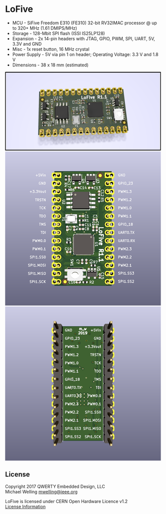# LoFive

- MCU - SiFive Freedom E310 (FE310) 32-bit RV32IMAC processor @ up to 320+ MHz (1.61 DMIPS/MHz)
- Storage - 128-Mbit SPI flash (ISSI IS25LP128)
- Expansion - 2x 14-pin headers with JTAG, GPIO, PWM, SPI, UART, 5V, 3.3V and GND
- Misc - 1x reset button, 16 MHz crystal
- Power Supply - 5V via pin 1 on header; Operating Voltage: 3.3 V and 1.8 V
- Dimensions - 38 x 18 mm (estimated)

![alt tag](https://github.com/mwelling/lofive/raw/master/lofive.png)
![alt tag](https://github.com/mwelling/lofive/raw/master/front.png)
![alt tag](https://github.com/mwelling/lofive/raw/master/back.png)

## License
Copyright 2017 QWERTY Embedded Design, LLC<br>
Michael Welling <mwelling@ieee.org><br>

LoFive is licensed under CERN Open Hardware Licence v1.2<br>
[License Information](https://www.ohwr.org/licenses/cern-ohl/license_versions/v1.2)

